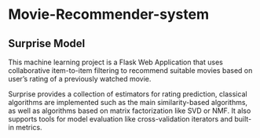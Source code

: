 # Movie-Recommender-system

## Surprise Model
This machine learning project is a Flask Web Application that uses collaborative item-to-item filtering to recommend suitable movies based on user’s rating of a previously watched movie.

Surprise provides a collection of estimators for rating prediction, classical algorithms are implemented such as the main similarity-based algorithms, as well as algorithms based on matrix factorization like SVD or NMF. It also supports tools for model evaluation like cross-validation iterators and built-in metrics.
